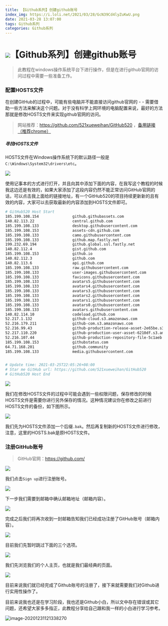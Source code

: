 ```yaml
---
title: 【Github系列】创建github账号
index_img: https://i.loli.net/2021/03/28/GcN39Cd4lyZuKwU.png
date: 2021-03-28 13:07:00
tags: Github系列
categories: Github系列
---
```


# ![](https://NothingLin.coding.net/p/picture/d/picture/git/raw/master/2020/12/29/20201229203912.png)【Github系列】创建github账号

> 此教程在windows操作系统平台下进行操作，但是在进行github官网的访问过程中需要一些准备工作。



### 配置HOSTS文件

在创建GitHub的过程中，可能有些电脑并不能直接访问github官网的 - - 需要借助一些方法来解决这个问题。对于没有科学上网环境的电脑配置来说，最好的方法那就是修改HOSTS文件来实现github官网的访问。

> 网站推荐：https://github.com/521xueweihan/GitHub520  ，[备用链接（推荐chrome）](https://cdn.fobzs.com/-----https://github.com/521xueweihan/GitHub520)



##### 寻找HOSTS文件

HOSTS文件在Windows操作系统下的默认路径一般是`C:\Windows\System32\drivers\etc`。

![](https://z3.ax1x.com/2021/03/26/6X4Dcd.png)



使用记事本的方式进行打开，并且向其中添加下面的内容，在我写这个教程的时候我这边还是有效的，如果大家添加了这段内容仍然不能正常访问GitHub官网的话，可以点击我上面给的链接地址，有一个GitHub520的项目持续更新新的且有效的内容，大家可以去获取最新的内容添加到HOSTS文件即可。

```bash
# GitHub520 Host Start
185.199.108.154               github.githubassets.com
140.82.113.22                 central.github.com
185.199.108.133               desktop.githubusercontent.com
185.199.108.153               assets-cdn.github.com
185.199.108.133               camo.githubusercontent.com
185.199.108.133               github.map.fastly.net
199.232.69.194                github.global.ssl.fastly.net
140.82.112.4                  gist.github.com
185.199.108.153               github.io
140.82.112.3                  github.com
140.82.113.6                  api.github.com
185.199.108.133               raw.githubusercontent.com
185.199.108.133               user-images.githubusercontent.com
185.199.108.133               favicons.githubusercontent.com
185.199.108.133               avatars5.githubusercontent.com
185.199.108.133               avatars4.githubusercontent.com
185.199.108.133               avatars3.githubusercontent.com
185.199.108.133               avatars2.githubusercontent.com
185.199.108.133               avatars1.githubusercontent.com
185.199.108.133               avatars0.githubusercontent.com
185.199.108.133               avatars.githubusercontent.com
140.82.114.10                 codeload.github.com
52.217.1.132                  github-cloud.s3.amazonaws.com
52.216.179.211                github-com.s3.amazonaws.com
52.216.99.43                  github-production-release-asset-2e65be.s3.amazonaws.com
52.217.110.220                github-production-user-asset-6210df.s3.amazonaws.com
52.216.107.44                 github-production-repository-file-5c1aeb.s3.amazonaws.com
185.199.108.153               githubstatus.com
64.71.168.201                 github.community
185.199.108.133               media.githubusercontent.com


# Update time: 2021-03-25T22:05:26+08:00
# Star me GitHub url: https://github.com/521xueweihan/GitHub520
# GitHub520 Host End
```



![](https://z3.ax1x.com/2021/03/26/6X4ynI.png)



我们在修改HOSTS文件的过程中可能会遇到一些权限问题，保存修改的时候HOSTS文件是需要你进行另外保存的情况。这种情况建议你在修改之前进行HOSTS文件的备份，如下图所示。

![](https://z3.ax1x.com/2021/03/26/6X46Bt.png)



我们先为HOSTS文件添加一个后缀`.bak`。然后再复制新的HOSTS文件进行修改，注意，这里的HOSTS.bak是原HOSTS文件。



### 注册GitHub账号

> GitHub官网：https://github.com/

![](https://z3.ax1x.com/2021/03/26/6X42Af.png)



我们点击`Sign up`进行注册账号。

![](https://z3.ax1x.com/2021/03/26/6X4RN8.png)



下一步我们需要到邮箱中确认邮箱地址（邮箱内容）。

![](https://z3.ax1x.com/2021/03/26/6X4W4S.png)



完成之后我们将再次收到一封邮箱告知我们已经成功注册了GitHub账号（邮箱内容）。

![](https://z3.ax1x.com/2021/03/26/6X45cj.png)



目前我们先暂时跳过下面的三个选项。

![](https://z3.ax1x.com/2021/03/26/6X4Ijs.png)



我们先浏览我们的个人主页，也就是我们最经典的页面。

![](https://z3.ax1x.com/2021/03/26/6X4HH0.png)



目前来说我们就已经完成了Github账号的注册了，接下来就需要我们对Github进行实用性操作了。

目前来说我也还是在学习阶段，我也还是Github小白，所以文中存在错误或其它问题，还希望大家多多指正，此教程分享给自己跟和我一样的小白进行学习参考。

![image-20201231121338270](https://NothingLin.coding.net/p/picture/d/picture/git/raw/master/2020/12/31/20201231121340.png)